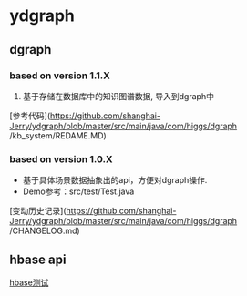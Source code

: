 # ydgraph

## dgraph ##

### based on version 1.1.X

1. 基于存储在数据库中的知识图谱数据, 导入到dgraph中

[参考代码](https://github.com/shanghai-Jerry/ydgraph/blob/master/src/main/java/com/higgs/dgraph
/kb_system/REDAME.MD)

### based on version 1.0.X

* 基于具体场景数据抽象出的api，方便对dgraph操作.
* Demo参考：src/test/Test.java

[变动历史记录](https://github.com/shanghai-Jerry/ydgraph/blob/master/src/main/java/com/higgs/dgraph
/CHANGELOG.md)

## hbase api

[hbase测试](https://github.com/shanghai-Jerry/ydgraph/tree/master/src/main/java/com/higgs/hbase/REDAME.MD)

